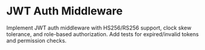 # JWT Auth Middleware
Implement JWT auth middleware with HS256/RS256 support, clock skew tolerance, and role-based authorization.
Add tests for expired/invalid tokens and permission checks.
